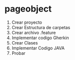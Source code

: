 # pageobject

1. Crear proyecto 
2. Crear Estructura de carpetas
3. Crear archivo .feature
4. Implementar codigo Gherkin
4. Crear Clases
5. Implementar Codigo JAVA
6. Probar